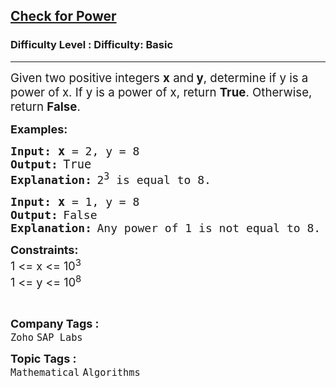 <h2><a href="https://www.geeksforgeeks.org/problems/check-if-a-number-is-power-of-another-number5442/1?page=7&difficulty=Basic&sortBy=submissions">Check for Power</a></h2><h3>Difficulty Level : Difficulty: Basic</h3><hr><div class="problems_problem_content__Xm_eO"><p><span style="font-size: 14pt;">Given two positive integers <strong>x</strong> and<strong> y</strong>, determine if y is a power of<strong> </strong>x. If y is a power of x, return <strong>True</strong>. Otherwise, return <strong>False</strong>.</span></p>
<p><strong><span style="font-size: 18px;">Examples:</span></strong></p>
<pre><span style="font-size: 18px;"><strong><span style="font-size: 18px;">Input:</span> <span style="font-size: 14pt;">x</span></strong></span><span style="font-size: 18px;"> = 2, y = 8</span>
<strong><span style="font-size: 18px;">Output:</span> </strong><span style="font-size: 14pt;">True</span> <br><strong><span style="font-size: 18px;">Explanation:</span> </strong><span style="font-size: 18px;">2<sup>3</sup> is equal to 8.</span></pre>
<pre><strong><span style="font-size: 18px;">Input:</span><span style="font-size: 18px;"> <span style="font-size: 14pt;">x</span></span></strong><span style="font-size: 18px;"> = 1, y = 8</span>
<strong><span style="font-size: 18px;">Output:</span> </strong><span style="font-size: 18px;">False</span>
<strong><span style="font-size: 18px;">Explanation:</span> </strong><span style="font-size: 18px;">Any power of 1 is not </span><span style="font-size: 18px;">equal to 8.</span></pre>
<p><span style="font-size: 18px;"><strong>Constraints:&nbsp;</strong><br>1 &lt;= x &lt;= 10<sup>3</sup><br>1 &lt;= y &lt;= 10<sup>8</sup></span></p>
<p>&nbsp;</p></div><p><span style=font-size:18px><strong>Company Tags : </strong><br><code>Zoho</code>&nbsp;<code>SAP Labs</code>&nbsp;<br><p><span style=font-size:18px><strong>Topic Tags : </strong><br><code>Mathematical</code>&nbsp;<code>Algorithms</code>&nbsp;